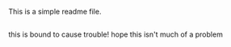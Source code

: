 This is a simple readme file.

##
this is bound to cause trouble!
hope this isn't much of a problem
